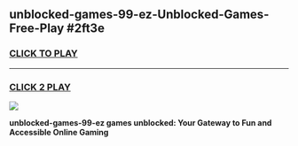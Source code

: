
## unblocked-games-99-ez-Unblocked-Games-Free-Play #2ft3e
<h3>
<a href="https://us.freeplayer.one?title=unblocked-games-99-ez&ref=9M">CLICK TO PLAY</a></h3>
<hr>

<h3>
<a href="https://us.freeplayer.one?title=unblocked-games-99-ez&ref=9M">CLICK 2 PLAY</a>
  
</h3>

<a href="https://us.freeplayer.one?title=unblocked-games-99-ez&ref=9M"><img src="https://clearcache.store/games.png"></a>


**unblocked-games-99-ez games unblocked: Your Gateway to Fun and Accessible Online Gaming**
